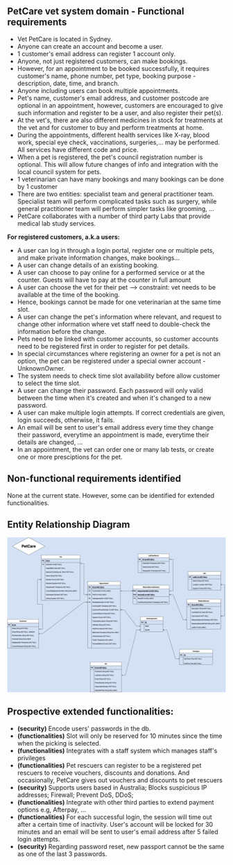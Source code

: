 ## PetCare vet system domain - Functional requirements
- Vet PetCare is located in Sydney.
- Anyone can create an account and become a user.
- 1 customer's email address can register 1 account only.
- Anyone, not just registered customers, can make bookings.
- However, for an appointment to be booked successfully, it requires customer's name, phone number, pet type, booking purpose - description, date, time, and branch.
- Anyone including users can book multiple appointments.
- Pet's name, customer's email address, and customer postcode are optional in an appointment, however, customers are encouraged to give such information and register to be a user, and also register their pet(s).
- At the vet's, there are also different medicines in stock for treatments at the vet and for customer to buy and perform treatments at home.
- During the appointments, different health services like X-ray, blood work, special eye check, vaccinations, surgeries,... may be performed. All services have different code and price.
- When a pet is registered, the pet's council registration number is optional. This will allow future changes of info and integration with the local council system for pets.
- 1 veterinarian can have many bookings and many bookings can be done by 1 customer
- There are two entities: specialist team and general practitioner team. Specialist team will perform complicated tasks such as surgery, while general practitioner team will perform simpler tasks like grooming, ...
- PetCare collaborates with a number of third party Labs that provide medical lab study services.

**For registered customers, a.k.a users:**
- A user can log in through a login portal, register one or multiple pets, and make private information changes, make bookings...
- A user can change details of an existing booking.
- A user can choose to pay online for a performed service or at the counter. Guests will have to pay at the counter in full amount
- A user can choose the vet for their pet --> constraint: vet needs to be available at the time of the booking.
- Hence, bookings cannot be made for one veterinarian at the same time slot.
- A user can change the pet's information where relevant, and request to change other information where vet staff need to double-check the information before the change.
- Pets need to be linked with customer accounts, so customer accounts need to be registered first in order to register for pet details.
- In special circumstances where registering an owner for a pet is not an option, the pet can be registered under a special owner account - UnknownOwner.
- The system needs to check time slot availability before allow customer to select the time slot.
- A user can change their password. Each password will only valid between the time when it's created and when it's changed to a new password.
- A user can make multiple login attempts. If correct credentials are given, login succeeds, otherwise, it fails.
- An email will be sent to user's email address every time they change their password, everytime an appointment is made, everytime their details are changed, ...
- In an appointment, the vet can order one or many lab tests, or create one or more presciptions for the pet.


## Non-functional requirements identified
None at the current state. However, some can be identified for extended functionalities.

## Entity Relationship Diagram
![ERD](docs/PetCareSystemERD.png)

## Prospective extended functionalities:
- **(security)** Encode users' passwords in the db.
- **(functionalities)** Slot will only be reserved for 10 minutes since the time when the picking is selected.
- **(functionalities)** Integrates with a staff system which manages staff's privileges
- **(functionalities)** Pet rescuers can register to be a registered pet rescuers to receive vouchers, discounts and donations. And occasionally, PetCare gives out vouchers and discounts to pet rescuers
- **(security)** Supports users based in Australia; Blocks suspicious IP addresses; Firewall; Prevent DoS, DDoS;
- **(functionalities)** Integrate with other third parties to extend payment options e.g, Afterpay, ...
- **(functionalities)** For each successful login, the session will time out after a certain time of inactivity. User's account will be locked for 30 minutes and an email will be sent to user's email address after 5 failed login attempts.
- **(security)** Regarding password reset, new passport cannot be the same as one of the last 3 passwords.
